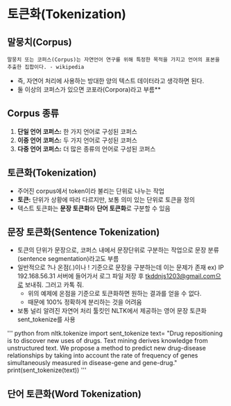 # 토큰화(Tokenization)

## 말뭉치(Corpus)
    말뭉치 또는 코퍼스(Corpus)는 자연언어 연구를 위해 특정한 목적을 가지고 언어의 표본을 추출한 집합이다. - wikipedia
- 즉, 자연어 처리에 사용하는 방대한 양의 텍스트 데이터라고 생각하면 된다.
- 둘 이상의 코퍼스가 있으면 코포라(Corpora)라고 부름**

## Corpus 종류
1. **단일 언어 코퍼스:** 한 가지 언어로 구성된 코퍼스
2. **이중 언어 코퍼스:** 두 가지 언어로 구성된 코퍼스
3. **다중 언어 코퍼스:** 더 많은 종류의 언어로 구성된 코퍼스

## 토큰화(Tokenization)
- 주어진 corpus에서 token이라 불리는 단위로 나누는 작업
- **토큰:** 단위가 상황에 따라 다르지만, 보통 의미 있는 단위로 토큰을 정의
- 텍스트 토큰화는 **문장 토큰화**와 **단어 토큰화**로 구분할 수 있음

## 문장 토큰화(Sentence Tokenization)
- 토큰의 단위가 문장으로, 코퍼스 내에서 문장단위로 구분하는 작업으로 문장 분류(sentence segmentation)라고도 부름
- 일반적으로 ?나 온점(.)이나 ! 기준으로 문장을 구분하는데 이는 문제가 존재
    ex) IP 192.168.56.31 서버에 들어가서 로그 파일 저장 후 tkddnjs1203@gmail.com으로 보내줘. 그러고 카톡 줘.
    - 위의 예제에 온점을 기준으로 토큰화하면 원하는 결과를 얻을 수 없다.
    - 때문에 100% 정확하게 분리하는 것을 어려움
- 보통 널리 알려진 자연어 처리 툴킷인 NLTK에서 제공하는 영어 문장  토큰화 sent_tokenize를 사용

''' python
from nltk.tokenize import sent_tokenize
text= "Drug repositioning is to discover new uses of drugs. Text mining derives knowledge from unstructured text. We propose a method to predict new drug-disease relationships by taking into account the rate of frequency of genes simultaneously measured in disease-gene and gene-drug."
print(sent_tokenize(text))
'''

## 단어 토큰화(Word Tokenization)
